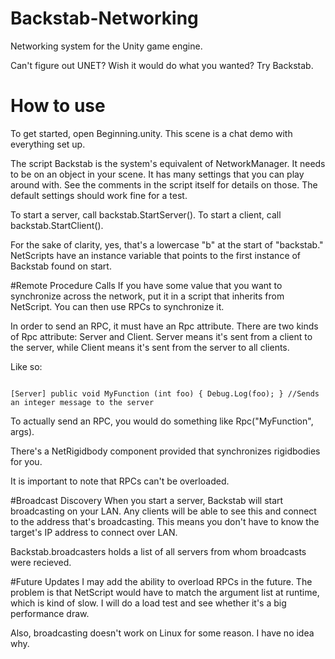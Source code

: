 # Backstab-Networking
Networking system for the Unity game engine.

Can't figure out UNET? Wish it would do what you wanted? Try Backstab.

# How to use
To get started, open Beginning.unity. This scene is a chat demo with everything set up.

The script Backstab is the system's equivalent of NetworkManager. It needs to be on an object in your scene. It has many settings that you can play around with. See the comments in the script itself for details on those. The default settings should work fine for a test.

To start a server, call backstab.StartServer().
To start a client, call backstab.StartClient().

For the sake of clarity, yes, that's a lowercase "b" at the start of "backstab." NetScripts have an instance variable that points to the first instance of Backstab found on start.

#Remote Procedure Calls
If you have some value that you want to synchronize across the network, put it in a script that inherits from NetScript. You can then use RPCs to synchronize it.

In order to send an RPC, it must have an Rpc attribute. There are two kinds of Rpc attribute: Server and Client. Server means it's sent from a client to the server, while Client means it's sent from the server to all clients.

Like so:

<code>
[Server] public void MyFunction (int foo) { Debug.Log(foo); } //Sends an integer message to the server
</code>

To actually send an RPC, you would do something like Rpc("MyFunction", args).

There's a NetRigidbody component provided that synchronizes rigidbodies for you.

It is important to note that RPCs can't be overloaded.

#Broadcast Discovery
When you start a server, Backstab will start broadcasting on your LAN. Any clients will be able to see this and connect to the address that's broadcasting. This means you don't have to know the target's IP address to connect over LAN.

Backstab.broadcasters holds a list of all servers from whom broadcasts were recieved.

#Future Updates
I may add the ability to overload RPCs in the future. The problem is that NetScript would have to match the argument list at runtime, which is kind of slow. I will do a load test and see whether it's a big performance draw.

Also, broadcasting doesn't work on Linux for some reason. I have no idea why.
